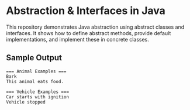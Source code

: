 # Abstraction & Interfaces in Java

This repository demonstrates Java abstraction using abstract classes and interfaces. It shows how to define abstract methods, provide default implementations, and implement these in concrete classes.

## Sample Output
```
=== Animal Examples ===
Bark
This animal eats food.

=== Vehicle Examples ===
Car starts with ignition
Vehicle stopped
```
